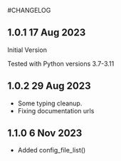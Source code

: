 #CHANGELOG

## 1.0.1 17 Aug 2023
Initial Version

Tested with Python versions 3.7-3.11

## 1.0.2 29 Aug 2023
* Some typing cleanup.
* Fixing documentation urls

## 1.1.0 6 Nov 2023
* Added config_file_list()
